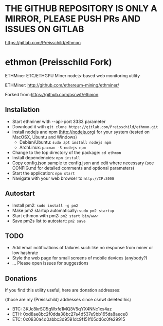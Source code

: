 # THE GITHUB REPOSITORY IS ONLY A MIRROR, PLEASE PUSH PRs AND ISSUES ON GITLAB
https://gitlab.com/Preisschild/ethmon

# ethmon (Preisschild Fork)
ETHMiner ETC/ETHGPU Miner nodejs-based web monitoring utility


ETHMiner:   http://github.com/ethereum-mining/ethminer/

Forked from:https://github.com/osnwt/ethmon

## Installation
* Start ethminer with --api-port 3333 parameter 
* Download it with ```git clone https://gitlab.com/Preisschild/ethmon.git```
* Install nodejs and npm (http://nodejs.org) for your system (tested on MacOSX, Ubuntu and Windows)
  - Debian/Ubuntu: ```sudo apt install nodejs npm```
  - ArchLinux: ```pacman -S nodejs npm```
* Change to the top directory of the package: ```cd ethmon```
* Install dependencies: ```npm install```
* Copy config.json.sample to config.json and edit where necessary (see CONFIG.md for detailed comments and optional parameters)
* Start the application: ```npm start```
* Navigate with your web browser to ```http://IP:3000```

## Autostart
* Install pm2: ```sudo install -g pm2```
* Make pm2 startup automatically: ```sudo pm2 startup```
* Start ethmon with pm2: ```pm2 start bin/www```
* Save pm2s list to autostart: ```pm2 save```



## TODO
* Add email notifications of failures such like no response from miner or low hashrate
* Style the web page for small screens of mobile devices (anybody?)
* ... Please open issues for suggestions
## Donations
If you find this utility useful, here are donation addresses:

(those are my (Preisschild) addresses since osnwt deleted his)

* BTC: 3KJc8krSC5gWxfe1MQ8V5qYX4NNc1xs4az
* ETH: 0xd8ae8bc2f0dda38bc27a4d537e9bb165da8aece8
* ETC: 0x0930a4d0abbc3d9591dc9f151f05dd6c0fe29915

